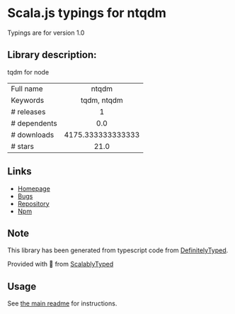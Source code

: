 
# Scala.js typings for ntqdm

Typings are for version 1.0

## Library description:
tqdm for node

|                    |                 |
| ------------------ | :-------------: |
| Full name          | ntqdm |
| Keywords           | tqdm, ntqdm |
| # releases         | 1 |
| # dependents       | 0.0 |
| # downloads        | 4175.333333333333 |
| # stars            | 21.0 |

## Links
- [Homepage](https://github.com/jhedin/ntqdm)
- [Bugs](https://github.com/jhedin/ntqdm/issues)
- [Repository](https://github.com/jhedin/ntqdm)
- [Npm](https://www.npmjs.com/package/ntqdm)
    


## Note
This library has been generated from typescript code from [DefinitelyTyped](https://definitelytyped.org).

Provided with :purple_heart: from [ScalablyTyped](https://github.com/oyvindberg/ScalablyTyped)

## Usage
See [the main readme](../../readme.md) for instructions.


